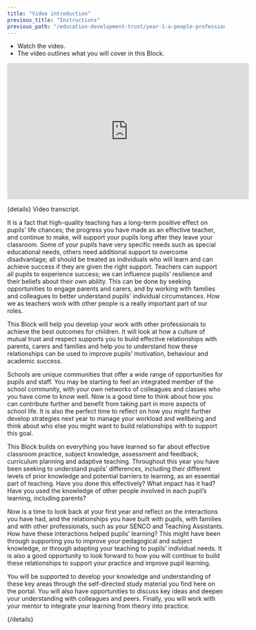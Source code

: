 ```yaml
---
title: "Video introduction"
previous_title: "Instructions"
previous_path: "/education-development-trust/year-1-a-people-profession/intro-ect-instructions"
---
```



- Watch the video.
- The video outlines what you will cover in this Block.

<iframe width="560" height="315" src="https://www.youtube.com/embed/sN2k_-jnqiM" title="YouTube video player" frameborder="0" allow="accelerometer; autoplay; clipboard-write; encrypted-media; gyroscope; picture-in-picture; web-share" allowfullscreen></iframe>


{details}
Video transcript.


It is a fact that high-quality teaching has a long-term positive effect on pupils' life chances; the progress you have made as an effective teacher, and continue to make, will support your pupils long after they leave your classroom. Some of your pupils have very specific needs such as special educational needs, others need additional support to overcome disadvantage; all should be treated as individuals who will learn and can achieve success if they are given the right support. Teachers can support all pupils to experience success; we can influence pupils’ resilience and their beliefs about their own ability. This can be done by seeking opportunities to engage parents and carers, and by working with families and colleagues to better understand pupils' individual circumstances. How we as teachers work with other people is a really important part of our roles.

This Block will help you develop your work with other professionals to achieve the best outcomes for children. It will look at how a culture of mutual trust and respect supports you to build effective relationships with parents, carers and families and help you to understand how these relationships can be used to improve pupils’ motivation, behaviour and academic success.

Schools are unique communities that offer a wide range of opportunities for pupils and staff. You may be starting to feel an integrated member of the school community, with your own networks of colleagues and classes who you have come to know well. Now is a good time to think about how you can contribute further and benefit from taking part in more aspects of school life. It is also the perfect time to reflect on how you might further develop strategies next year to manage your workload and wellbeing and think about who else you might want to build relationships with to support this goal.

This Block builds on everything you have learned so far about effective classroom practice, subject knowledge, assessment and feedback, curriculum planning and adaptive teaching. Throughout this year you have been seeking to understand pupils’ differences, including their different levels of prior knowledge and potential barriers to learning, as an essential part of teaching. Have you done this effectively? What impact has it had? Have you used the knowledge of other people involved in each pupil’s learning, including parents?

Now is a time to look back at your first year and reflect on the interactions you have had, and the relationships you have built with pupils, with families and with other professionals, such as your SENCO and Teaching Assistants. How have these interactions helped pupils’ learning? This might have been through supporting you to improve your pedagogical and subject knowledge, or through adapting your teaching to pupils’ individual needs. It is also a good opportunity to look forward to how you will continue to build these relationships to support your practice and improve pupil learning.

You will be supported to develop your knowledge and understanding of these key areas through the self-directed study material you find here on the portal. You will also have opportunities to discuss key ideas and deepen your understanding with colleagues and peers. Finally, you will work with your mentor to integrate your learning from theory into practice.

{/details}

